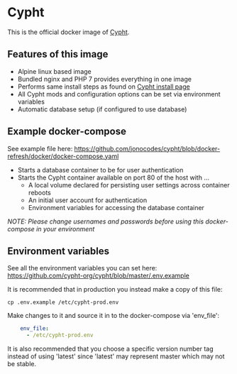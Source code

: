 # Cypht

This is the official docker image of [Cypht](https://cypht.org/).

## Features of this image

* Alpine linux based image
* Bundled nginx and PHP 7 provides everything in one image
* Performs same install steps as found on [Cypht install page](https://cypht.org/install.html)
* All Cypht mods and configuration options can be set via environment variables
* Automatic database setup (if configured to use database)

## Example docker-compose

See example file here:
https://github.com/jonocodes/cypht/blob/docker-refresh/docker/docker-compose.yaml

* Starts a database container to be for user authentication
* Starts the Cypht container available on port 80 of the host with ...
  * A local volume declared for persisting user settings across container reboots
  * An initial user account for authentication
  * Environment variables for accessing the database container

*NOTE: Please change usernames and passwords before using this docker-compose in your environment*

## Environment variables

See all the environment variables you can set here:
https://github.com/cypht-org/cypht/blob/master/.env.example

It is recommended that in production you instead make a copy of this file:
```
cp .env.example /etc/cypht-prod.env
```

Make changes to it and source it in to the docker-compose via 'env_file':
```yaml
    env_file:
      - /etc/cypht-prod.env
```

It is also recommended that you choose a specific version number tag instead of using 'latest' since 'latest' may represent master which may not be stable.
